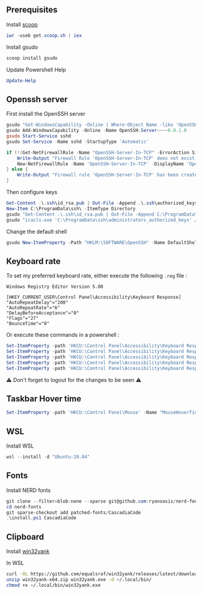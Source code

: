
## Prerequisites

Install [scoop](https://scoop.sh)
```powershell
iwr -useb get.scoop.sh | iex
```

Install gsudo
```powershell
scoop install gsudo
```

Update Powershell Help
```powershell
Update-Help
```

## Openssh server

First install the OpenSSH server 
```powershell
gsudo "Get-WindowsCapability -Online | Where-Object Name -like 'OpenSSH.Server'"
gsudo Add-WindowsCapability -Online -Name OpenSSH.Server~~~~0.0.1.0
gsudo Start-Service sshd
gsudo Set-Service -Name sshd -StartupType 'Automatic'

if (!(Get-NetFirewallRule -Name "OpenSSH-Server-In-TCP" -ErrorAction SilentlyContinue | Select-Object Name, Enabled)) {
    Write-Output "Firewall Rule 'OpenSSH-Server-In-TCP' does not exist, creating it..."
    New-NetFirewallRule -Name 'OpenSSH-Server-In-TCP' -DisplayName 'OpenSSH Server (sshd)' -Enabled True -Direction Inbound -Protocol TCP -Action Allow -LocalPort 22
} else {
    Write-Output "Firewall rule 'OpenSSH-Server-In-TCP' has been created and exists."
}
```

Then configure keys
```powershell
Get-Content .\.ssh\id_rsa.pub | Out-File -Append .\.ssh\authorized_keys
New-Item C:\ProgramData\ssh\ -ItemType Directory
gsudo "Get-Content .\.ssh\id_rsa.pub | Out-File -Append C:\ProgramData\ssh\administrators_authorized_keys"
gsudo "icacls.exe 'C:\ProgramData\ssh\administrators_authorized_keys' /inheritance:r /grant 'Administrators:F' /grant 'SYSTEM:F'"
```

Change the default shell
```powershell
gsudo New-ItemProperty -Path "HKLM:\SOFTWARE\OpenSSH" -Name DefaultShell -Value "C:\Program Files\powershell\7\pwsh.exe" -PropertyType String -Force
```

## Keyboard rate

To set my preferred keyboard rate, either execute the following `.reg` file :

```reg
Windows Registry Editor Version 5.00

[HKEY_CURRENT_USER\Control Panel\Accessibility\Keyboard Response]
"AutoRepeatDelay"="200"
"AutoRepeatRate"="6"
"DelayBeforeAcceptance"="0"
"Flags"="27"
"BounceTime"="0"
```

Or execute these commands in a powershell :

```powershell
Set-ItemProperty -path 'HKCU:\Control Panel\Accessibility\Keyboard Response' -Name "AutoRepeatDelay" -Value "200"
Set-ItemProperty -path 'HKCU:\Control Panel\Accessibility\Keyboard Response' -Name "AutoRepeatRate" -Value "6"
Set-ItemProperty -path 'HKCU:\Control Panel\Accessibility\Keyboard Response' -Name "DelayBeforeAcceptance" -Value "0"
Set-ItemProperty -path 'HKCU:\Control Panel\Accessibility\Keyboard Response' -Name "Flags" -Value "27"
Set-ItemProperty -path 'HKCU:\Control Panel\Accessibility\Keyboard Response' -Name "BounceTime" -Value "0"
```

⚠️ Don't forget to logout for the changes to be seen ⚠️

## Taskbar Hover time

```powershell
Set-ItemProperty -path 'HKCU:\Control Panel\Mouse' -Name "MouseHoverTime" -Value 200
```

## WSL

Install WSL
```powershell
wsl --install -d "Ubuntu-20.04"
```

## Fonts

Install NERD fonts
```powershell
git clone --filter=blob:none --sparse git@github.com:ryanoasis/nerd-fonts
cd nerd-fonts
git sparse-checkout add patched-fonts/CascadiaCode
.\install.ps1 CascadiaCode
```

## Clipboard

Install [win32yank](https://github.com/equalsraf/win32yank/latest/releases/download/win32yank-x64.zip)

In WSL 
```bash
curl -OL https://github.com/equalsraf/win32yank/releases/latest/download/win32yank-x64.zip
unzip win32yank-x64.zip win32yank.exe -d ~/.local/bin/
chmod +x ~/.local/bin/win32yank.exe
```
